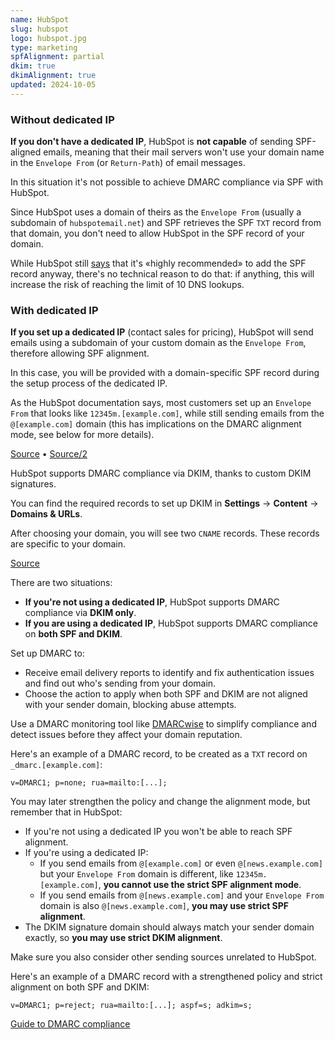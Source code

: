 ```yaml
---
name: HubSpot
slug: hubspot
logo: hubspot.jpg
type: marketing
spfAlignment: partial
dkim: true
dkimAlignment: true
updated: 2024-10-05
---
```


<script>
  import DotsBadge from '$lib/mdsvex/dots-badge.svelte';
</script>

<Block title="SPF">

### Without dedicated IP

**If you don't have a dedicated IP**, HubSpot is **not capable** of sending SPF-aligned emails, meaning that their mail servers won't use your domain name in the `Envelope From` (or `Return-Path`) of email messages.

In this situation it's not possible to achieve DMARC compliance via SPF with HubSpot.

Since HubSpot uses a domain of theirs as the `Envelope From` (usually a subdomain of `hubspotemail.net`) and SPF retrieves the SPF `TXT` record from that domain, you don't need to allow HubSpot in the SPF record of your domain.

While HubSpot still [says](https://knowledge.hubspot.com/marketing-email/overview-of-email-authentication?hubs_content=knowledge.hubspot.com/marketing-email/manage-email-authentication-in-hubspot&hubs_content-cta=this%20article#guide-to-spf) that it's «highly recommended» to add the SPF record anyway, there's no technical reason to do that: if anything, this will increase the risk of reaching the limit of 10 DNS lookups.

### With dedicated IP

**If you set up a dedicated IP** (contact sales for pricing), HubSpot will send emails using a subdomain of your custom domain as the `Envelope From`, therefore allowing SPF alignment.

In this case, you will be provided with a domain-specific SPF record during the setup process of the dedicated IP.

As the HubSpot documentation says, most customers set up an `Envelope From` that looks like `12345m.[example.com]`, while still sending emails from the `@[example.com]` domain (this has implications on the DMARC alignment mode, see below for more details).

[Source](https://knowledge.hubspot.com/marketing-email/manage-email-authentication-in-hubspot?hubs_content=knowledge.hubspot.com/it/marketing-email/manage-email-authentication-in-hubspot&hubs_content-cta=English) • [Source/2](https://knowledge.hubspot.com/marketing-email/understand-email-sending-in-hubspot)

</Block>

<Block title="DKIM">

HubSpot supports DMARC compliance via DKIM, thanks to custom DKIM signatures.

You can find the required records to set up DKIM in **Settings** → **Content** → **Domains & URLs**.

After choosing your domain, you will see two `CNAME` records. These records are specific to your domain.

[Source](https://knowledge.hubspot.com/marketing-email/manage-email-authentication-in-hubspot?hubs_content=knowledge.hubspot.com/it/marketing-email/manage-email-authentication-in-hubspot&hubs_content-cta=English)

</Block>

<Block title="DMARC">

There are two situations:

- **If you're not using a dedicated IP**, HubSpot supports DMARC compliance via **DKIM only**.
- **If you are using a dedicated IP**, HubSpot supports DMARC compliance on **both SPF and DKIM**.

Set up DMARC to:

- Receive email delivery reports to identify and fix authentication issues and find out who's sending from your domain.
- Choose the action to apply when both SPF and DKIM are not aligned with your sender domain, blocking abuse attempts.

Use a DMARC monitoring tool like [DMARCwise](https://dmarcwise.io) to simplify compliance and detect issues before they affect your domain reputation.

Here's an example of a DMARC record, to be created as a `TXT` record on `_dmarc.[example.com]`:

```
v=DMARC1; p=none; rua=mailto:[...];
```

You may later strengthen the policy and change the alignment mode, but remember that in HubSpot:

- If you're not using a dedicated IP you won't be able to reach SPF alignment.
- If you're using a dedicated IP:
  - If you send emails from `@[example.com]` or even `@[news.example.com]` but your `Envelope From` domain is different, like `12345m.[example.com]`, **you cannot use the strict SPF alignment mode**.
  - If you send emails from `@[news.example.com]` and your `Envelope From` domain is also `@[news.example.com]`, **you may use strict SPF alignment**.
- The DKIM signature domain should always match your sender domain exactly, so **you may use strict DKIM alignment**.

Make sure you also consider other sending sources unrelated to HubSpot.

Here's an example of a DMARC record with a strengthened policy and strict alignment on both SPF and DKIM:

```
v=DMARC1; p=reject; rua=mailto:[...]; aspf=s; adkim=s;
```

[Guide to DMARC compliance](https://dmarcwise.io/docs/guide-to-dmarc-compliance)

</Block>
